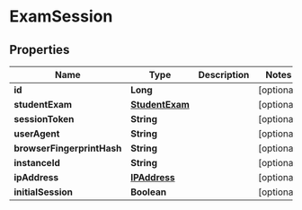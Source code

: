 

# ExamSession


## Properties

| Name | Type | Description | Notes |
|------------ | ------------- | ------------- | -------------|
|**id** | **Long** |  |  [optional] |
|**studentExam** | [**StudentExam**](StudentExam.md) |  |  [optional] |
|**sessionToken** | **String** |  |  [optional] |
|**userAgent** | **String** |  |  [optional] |
|**browserFingerprintHash** | **String** |  |  [optional] |
|**instanceId** | **String** |  |  [optional] |
|**ipAddress** | [**IPAddress**](IPAddress.md) |  |  [optional] |
|**initialSession** | **Boolean** |  |  [optional] |



